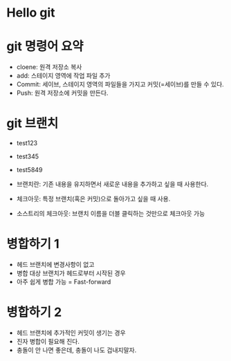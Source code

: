 # Hello git

# git 명령어 요약

- cloene: 원격 저장소 복사
- add: 스테이지 영역에 작업 파일 추가
- Commit: 세이브, 스테이지 영역의 파일들을 가지고 커밋(=세이브)를 만들 수 있다.
- Push: 원격 저장소에 커밋을 만든다.

# git 브랜치
 - test123
 - test345
 - test5849

 - 브랜치란: 기존 내용을 유지하면서 새로운 내용을 추가하고 싶을 때 사용한다.
 - 체크아웃: 특정 브랜치(혹은 커밋)으로 돌아가고 싶을 때 사용.
 - 소스트리의 체크아웃: 브랜치 이름을 더블 클릭하는 것만으로 체크아웃 가능

# 병합하기 1

- 헤드 브랜치에 변경사항이 없고
- 병합 대상 브랜치가 헤드로부터 시작된 경우
- 아주 쉽게 병합 가능 = Fast-forward

# 병합하기 2

- 헤드 브랜치에 추가적인 커밋이 생기는 경우
- 진자 병합이 필요해 진다.
- 충돌이 안 나면 좋은데, 충돌이 나도 겁내지말자.